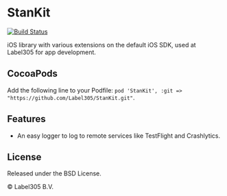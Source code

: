 StanKit
=======

[![Build Status](https://travis-ci.org/Label305/StanKit.png?branch=dev)](https://travis-ci.org/Label305/StanKit)

iOS library with various extensions on the default iOS SDK, used at Label305 for app development.

CocoaPods
---------

Add the following line to your Podfile: `pod 'StanKit', :git => "https://github.com/Label305/StanKit.git"`.

Features
---------
* An easy logger to log to remote services like TestFlight and Crashlytics.


License
---------
Released under the BSD License.

&copy; Label305 B.V. 
